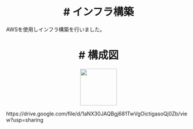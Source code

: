 <h1 align="center">
 # インフラ構築
</h1>

AWSを使用しインフラ構築を行いました。

<h1 align="center">
 # 構成図
</h1>
<p align="center">
 <a href="https://drive.google.com/file/d/1aNX30JAQBgj681TwVgOictigasoQj0Zb/view?usp=sharing">
  <img width="100px" src="(https://drive.google.com/file/d/1aNX30JAQBgj681TwVgOictigasoQj0Zb/view?usp=sharing)" />
 </a>
</p>
https://drive.google.com/file/d/1aNX30JAQBgj681TwVgOictigasoQj0Zb/view?usp=sharing

